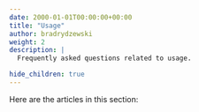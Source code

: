 ```yaml
---
date: 2000-01-01T00:00:00+00:00
title: "Usage"
author: bradrydzewski
weight: 2
description: |
  Frequently asked questions related to usage.

hide_children: true
---
```


Here are the articles in this section: